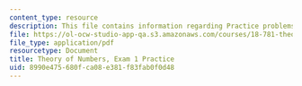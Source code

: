 ```yaml
---
content_type: resource
description: This file contains information regarding Practice problems for Midterm1.
file: https://ol-ocw-studio-app-qa.s3.amazonaws.com/courses/18-781-theory-of-numbers-spring-2012/8990e475680fca08e381f83fab0f0d48_MIT18_781S12_practiceExam1.pdf
file_type: application/pdf
resourcetype: Document
title: Theory of Numbers, Exam 1 Practice
uid: 8990e475-680f-ca08-e381-f83fab0f0d48
---
```

